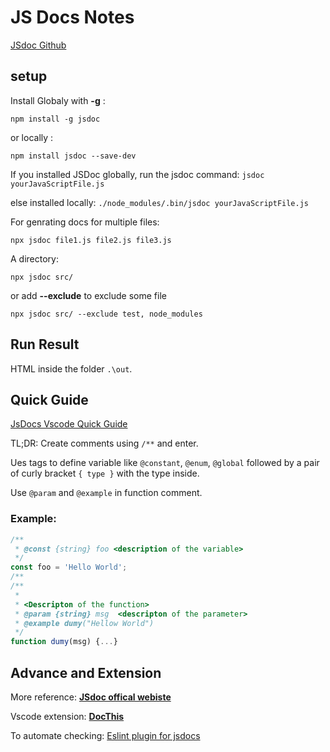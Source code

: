 # JS Docs Notes
[JSdoc Github](https://github.com/jsdoc/jsdoc)

## setup
Install Globaly with **-g** : 
```
npm install -g jsdoc
```
or locally : 
```
npm install jsdoc --save-dev
```

If you installed JSDoc globally, run the jsdoc command: 
`jsdoc yourJavaScriptFile.js`

else installed locally:
`./node_modules/.bin/jsdoc yourJavaScriptFile.js`

For genrating docs for multiple files:
```shell
npx jsdoc file1.js file2.js file3.js
``` 
A directory:
```shell
npx jsdoc src/
```
or add **--exclude** to exclude some file
```shell
npx jsdoc src/ --exclude test, node_modules
```

## Run Result
HTML inside the folder `.\out`.

## Quick Guide
[JsDocs Vscode Quick Guide](https://code.visualstudio.com/docs/languages/javascript)

TL;DR: Create comments using `/**` and enter.

Ues tags to define variable like `@constant`, `@enum`, `@global` followed by a pair of curly bracket `{ type }` with the type inside.

Use `@param` and `@example` in function comment.

### Example:
```javascript
/**
 * @const {string} foo <description of the variable>
 */
const foo = 'Hello World';
/**
/**
 * 
 * <Descripton of the function>
 * @param {string} msg  <descripton of the parameter>
 * @example dumy("Hellow World")
 */
function dumy(msg) {...}
```

## Advance and Extension
More reference: [**JSdoc offical webiste** ](https://jsdoc.app/)

Vscode extension: [**DocThis**](https://marketplace.visualstudio.com/items?itemName=oouo-diogo-perdigao.docthis)

To automate checking: [Eslint plugin for jsdocs](https://www.npmjs.com/package/eslint-plugin-jsdoc)